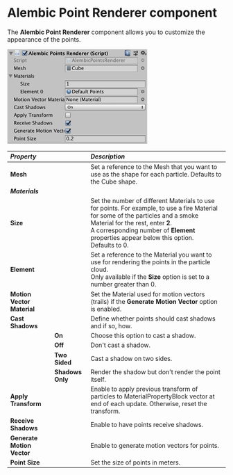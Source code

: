 # Alembic Point Renderer component

The **Alembic Point Renderer** component allows you to customize the appearance of the points.

![Alembic Point Renderer component options](images/abc_point_renderer_options.png)



| ***Property*** || ***Description*** |
|:---|:---|:---|
| **Mesh** || Set a reference to the Mesh that you want to use as the shape for each particle. Defaults to the Cube shape. |
| ***Materials*** |||
| **Size** || Set the number of different Materials to use for points. For example, to use a fire Material for some of the particles and a smoke Material for the rest, enter **2**. <br/>A corresponding number of **Element** properties appear below this option. <br/>Defaults to 0. |
| **Element <number>** || Set a reference to the Material you want to use for rendering the points in the particle cloud.<br/>Only available if the **Size** option is set to a number greater than 0. |
| **Motion Vector Material** || Set the Material used for motion vectors (trails) if the **Generate Motion Vector** option is enabled. |
| **Cast Shadows** || Define whether points should cast shadows and if so, how. |
|| **On** | Choose this option to cast a shadow. |
|| **Off** | Don't cast a shadow. |
|| **Two Sided** | Cast a shadow on two sides. |
|| **Shadows Only** | Render the shadow but don't render the point itself. |
| **Apply Transform** || Enable to apply previous transform of particles to MaterialPropertyBlock vector at end of each update. Otherwise, reset the transform. |
| **Receive Shadows** || Enable to have points receive shadows. |
| **Generate Motion Vector** || Enable to generate motion vectors for points. |
| **Point Size** || Set the size of points in meters. |
